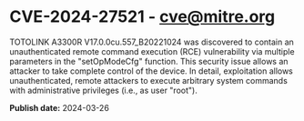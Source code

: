 # CVE-2024-27521 - cve@mitre.org

TOTOLINK A3300R V17.0.0cu.557_B20221024 was discovered to contain an unauthenticated remote command execution (RCE) vulnerability via multiple parameters in the "setOpModeCfg" function. This security issue allows an attacker to take complete control of the device. In detail, exploitation allows unauthenticated, remote attackers to execute arbitrary system commands with administrative privileges (i.e., as user "root").

**Publish date:** 2024-03-26
